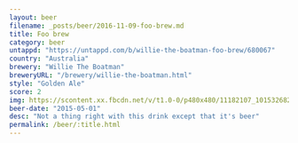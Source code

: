 ```yaml
---
layout: beer
filename: _posts/beer/2016-11-09-foo-brew.md
title: Foo brew
category: beer
untappd: "https://untappd.com/b/willie-the-boatman-foo-brew/680067"
country: "Australia"
brewery: "Willie The Boatman"
breweryURL: "/brewery/willie-the-boatman.html"
style: "Golden Ale"
score: 2
img: https://scontent.xx.fbcdn.net/v/t1.0-0/p480x480/11182107_10153268257443745_4399139666821958419_n.jpg?_nc_cat=111&_nc_ht=scontent.xx&oh=80078b6a2caab7acbe80a6e19e5dda84&oe=5D92F073
beer-date: "2015-05-01"
desc: "Not a thing right with this drink except that it's beer"
permalink: /beer/:title.html
---
```

